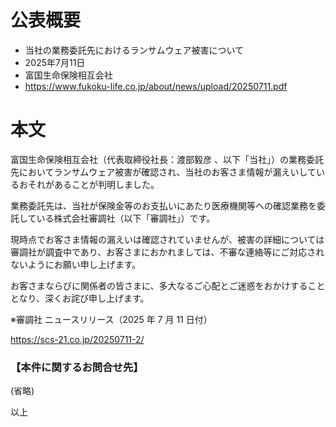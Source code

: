 # 公表概要
- 当社の業務委託先におけるランサムウェア被害について
- 2025年7月11日
- 富国生命保険相互会社
- https://www.fukoku-life.co.jp/about/news/upload/20250711.pdf

# 本文
富国生命保険相互会社（代表取締役社長：渡部毅彦 、以下「当社」）の業務委託先においてランサムウェア被害が確認され、当社のお客さま情報が漏えいしているおそれがあることが判明しました。

業務委託先は、当社が保険金等のお支払いにあたり医療機関等への確認業務を委託している株式会社審調社（以下「審調社」）です。

現時点でお客さま情報の漏えいは確認されていませんが、被害の詳細については審調社が調査中であり、お客さまにおかれましては、不審な連絡等にご対応されないようにお願い申し上げます。

お客さまならびに関係者の皆さまに、多大なるご心配とご迷惑をおかけすることとなり、深くお詫び申し上げます。

※審調社 ニュースリリース（2025 年 7 月 11 日付）

https://scs-21.co.jp/20250711-2/

### 【本件に関するお問合せ先】

(省略)

以上
